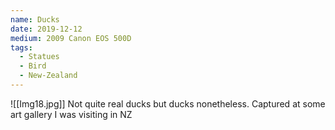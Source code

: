 ```yaml
---
name: Ducks
date: 2019-12-12
medium: 2009 Canon EOS 500D
tags:
  - Statues
  - Bird
  - New-Zealand
---
```


![[Img18.jpg]]
Not quite real ducks but ducks nonetheless. Captured at some art gallery I was visiting in NZ